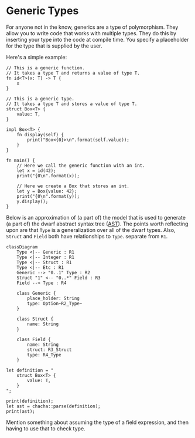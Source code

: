 # Generic Types

For anyone not in the know, generics are a type of polymorphism.
They allow you to write code that works with multiple types.
They do this by inserting your type into the code at compile time.
You specify a placeholder for the type that is supplied by the user.

Here's a simple example:

```dwarf
// This is a generic function.
// It takes a type T and returns a value of type T.
fn id<T>(x: T) -> T {
    x
}

// This is a generic type.
// It takes a type T and stores a value of type T.
struct Box<T> {
    value: T,
}

impl Box<T> {
    fn display(self) {
        print("Box<{0}>\n".format(self.value));
    }
}

fn main() {
    // Here we call the generic function with an int.
    let x = id(42);
    print("{0\n".format(x));

    // Here we create a Box that stores an int.
    let y = Box{value: 42};
    print("{0\n".format(y));
    y.display();
}
```

Below is an approximation of (a part of) the model that is used to generate (a part of) the dwarf abstract syntax tree ([AST](https://en.wikipedia.org/wiki/Abstract_syntax_tree)).
The points worth reflecting upon are that `Type` is a generalization over all of the dwarf types.
Also, `Struct` and `Field` both have relationships to `Type`. separate from `R1`.

```mermaid
classDiagram
    Type <|-- Generic : R1
    Type <|-- Integer : R1
    Type <|-- Struct : R1
    Type <|-- Etc : R1
    Generic --> "0..1" Type : R2
    Struct "1" <-- "0..*" Field : R3
    Field --> Type : R4

    class Generic {
        place_holder: String
        type: Option~R2_Type~
    }

    class Struct {
        name: String
    }

    class Field {
        name: String
        struct: R3_Struct
        type: R4_Type
    }
```

```dwarf
let definition = "
    struct Box<T> {
        value: T,
    }
";

print(definition);
let ast = chacha::parse(definition);
print(ast);
```

Mention something about assuming the type of a field expression, and then having to use that to check type.